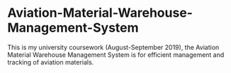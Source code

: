 # Aviation-Material-Warehouse-Management-System
 This is my university coursework (August-September 2019), the Aviation Material Warehouse Management System is for efficient management and tracking of aviation materials. 
